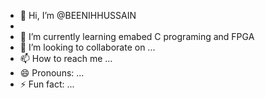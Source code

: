 - 👋 Hi, I’m @BEENIHHUSSAIN
- 
- 🌱 I’m currently learning emabed C programing and FPGA 
- 💞️ I’m looking to collaborate on ...
- 📫 How to reach me ...
- 😄 Pronouns: ...
- ⚡ Fun fact: ...

<!---
BEENIHHUSSAIN/BEENIHHUSSAIN is a ✨ special ✨ repository because its `README.md` (this file) appears on your GitHub profile.
You can click the Preview link to take a look at your changes.
--->
